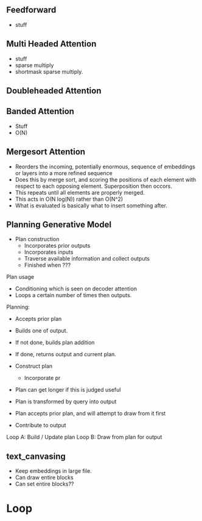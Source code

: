 ## Feedforward

* stuff

## Multi Headed Attention

* stuff
* sparse multiply
* shortmask sparse multiply.

## Doubleheaded Attention

## Banded Attention

* Stuff
* O(N)

## Mergesort Attention

* Reorders the incoming, potentially enormous, sequence of embeddings
or layers into a more refined sequence
* Does this by merge sort, and scoring the positions of each element
with respect to each opposing element. Superposition then occors. 
* This repeats until all elements are properly merged.
* This acts in O(N log(N)) rather than O(N^2)
* What is evaluated is basically what to insert something after.



## Planning Generative Model

* Plan construction
  * Incorporates prior outputs 
  * Incorporates inputs
  * Traverse available information and collect outputs
  * Finished when ???


Plan usage

* Conditioning which is seen on decoder attention
* Loops a certain number of times then outputs.



Planning:
* Accepts prior plan
* Builds one of output. 
* If not done, builds plan addition
* If done, returns output and current plan.



* Construct plan
  * Incorporate pr
* Plan can get longer if this is judged useful
* Plan is transformed by query into output
* Plan accepts prior plan, and will attempt to draw from it first
* Contribute to output

Loop A: Build / Update plan
Loop B: Draw from plan for output


## text_canvasing

* Keep embeddings in large file. 
* Can draw entire blocks 
* Can set entire blocks??

# Loop